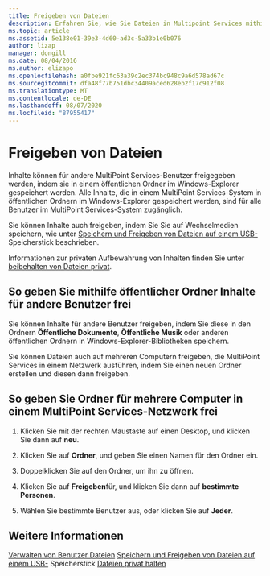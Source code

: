 ```yaml
---
title: Freigeben von Dateien
description: Erfahren Sie, wie Sie Dateien in Multipoint Services mithilfe von freigegebenen Ordnern und dem Netzwerk freigeben.
ms.topic: article
ms.assetid: 5e138e01-39e3-4d60-ad3c-5a33b1e0b076
author: lizap
manager: dongill
ms.date: 08/04/2016
ms.author: elizapo
ms.openlocfilehash: a0fbe921fc63a39c2ec374bc948c9a6d578ad67c
ms.sourcegitcommit: dfa48f77b751dbc34409aced628eb2f17c912f08
ms.translationtype: MT
ms.contentlocale: de-DE
ms.lasthandoff: 08/07/2020
ms.locfileid: "87955417"
---
```

# <a name="share-files"></a>Freigeben von Dateien
Inhalte können für andere MultiPoint Services-Benutzer freigegeben werden, indem sie in einem öffentlichen Ordner im Windows-Explorer gespeichert werden. Alle Inhalte, die in einem MultiPoint Services-System in öffentlichen Ordnern im Windows-Explorer gespeichert werden, sind für alle Benutzer im MultiPoint Services-System zugänglich.

Sie können Inhalte auch freigeben, indem Sie Sie auf Wechselmedien speichern, wie unter [Speichern und Freigeben von Dateien auf einem USB-](Save-and-Share-Files-on-a-USB-Flash-Drive.md)Speicherstick beschrieben.

Informationen zur privaten Aufbewahrung von Inhalten finden Sie unter [beibehalten von Dateien privat](Keep-Files-Private.md).

## <a name="to-share-content-with-other-users-by-using-public-folders"></a>So geben Sie mithilfe öffentlicher Ordner Inhalte für andere Benutzer frei

Sie können Inhalte für andere Benutzer freigeben, indem Sie diese in den Ordnern **Öffentliche Dokumente**, **Öffentliche Musik** oder anderen öffentlichen Ordnern in Windows-Explorer-Bibliotheken speichern.

Sie können Dateien auch auf mehreren Computern freigeben, die MultiPoint Services in einem Netzwerk ausführen, indem Sie einen neuen Ordner erstellen und diesen dann freigeben.

## <a name="to-share-files-across-multiple-computers-in-a-multipoint-services-network"></a>So geben Sie Ordner für mehrere Computer in einem MultiPoint Services-Netzwerk frei

1.  Klicken Sie mit der rechten Maustaste auf einen Desktop, und klicken Sie dann auf **neu**.

2.  Klicken Sie auf **Ordner**, und geben Sie einen Namen für den Ordner ein.

3.  Doppelklicken Sie auf den Ordner, um ihn zu öffnen.

4.  Klicken Sie auf **Freigeben**für, und klicken Sie dann auf **bestimmte Personen**.

5.  Wählen Sie bestimmte Benutzer aus, oder klicken Sie auf **Jeder**.

## <a name="see-also"></a>Weitere Informationen
[Verwalten von Benutzer Dateien](Manage-User-Files.md) 
 [Speichern und Freigeben von Dateien auf einem USB-](Save-and-Share-Files-on-a-USB-Flash-Drive.md) 
 Speicherstick [Dateien privat halten](Keep-Files-Private.md)